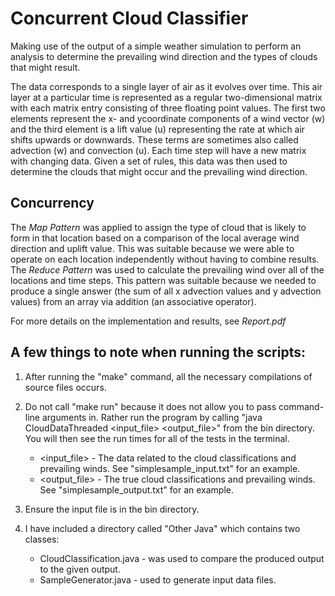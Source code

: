 # Concurrent Cloud Classifier

Making use of the output of a simple weather simulation to perform an analysis to determine the prevailing wind direction and the types of clouds that might result.

The data corresponds to a single layer of air as it evolves over time. This air layer at a particular time is represented as a regular two-dimensional matrix with each matrix entry consisting of three floating point values. The first two elements represent the x- and ycoordinate components of a wind vector (w) and the third element is a lift value (u) representing the rate at which air shifts upwards or downwards. These terms are sometimes also called advection (w) and convection (u). Each time step will have a new matrix with changing data. Given a set of rules, this data was then used to determine the clouds that might occur and the prevailing wind direction.


## Concurrency 

The *Map Pattern* was applied to assign the type of cloud that is likely to form in that location based on a comparison of the local average wind direction and uplift value. This was suitable because we were able to operate on each location independently without having to combine results. The *Reduce Pattern* was used to calculate the prevailing wind over all of the locations and time steps. This pattern was suitable because we needed to produce a single answer (the sum of all x advection values and y advection values) from an array via addition (an associative operator).

For more details on the implementation and results, see *Report.pdf*


## A few things to note when running the scripts:

1. After running the "make" command, all the necessary compilations of source files occurs.

2. Do not call "make run" because it does not allow you to pass command-line arguments in. Rather run the program by calling "java CloudDataThreaded \<input_file> \<output_file>" from the bin directory. You will then see the run times for all of the tests in the terminal.

	* \<input_file> - The data related to the cloud classifications and prevailing winds. See "simplesample_input.txt" for an example.
	* \<output_file> - The true cloud classifications and prevailing winds. See "simplesample_output.txt" for an example.

3. Ensure the input file is in the bin directory.

4. I have included a directory called "Other Java" which contains two classes:

	* CloudClassification.java - was used to compare the produced output to the given output.
	* SampleGenerator.java - used to generate input data files.
